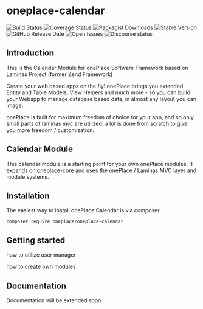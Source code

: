 # oneplace-calendar

[![Build Status](https://travis-ci.com/OnePlc/PLC_X_Calendar.svg?branch=master)](https://travis-ci.com/OnePlc/PLC_X_Calendar)
[![Coverage Status](https://coveralls.io/repos/github/OnePlc/PLC_X_Calendar/badge.svg?branch=master)](https://coveralls.io/github/OnePlc/PLC_X_Calendar?branch=master)
![Packagist Downloads](https://img.shields.io/packagist/dt/oneplace/oneplace-calendar)
![Stable Version](https://img.shields.io/packagist/v/oneplace/oneplace-calendar)
![GitHub Release Date](https://img.shields.io/github/release-date/oneplc/plc_x_calendar)
![Open Issues](https://img.shields.io/github/issues-raw/oneplc/plc_x_calendar)
![Discourse status](https://img.shields.io/discourse/status?server=https%3A%2F%2Fdiscourse.1plc.ch)

## Introduction

This is the Calendar Module for onePlace Software Framework based on Laminas Project (former Zend Framework)

Create your web based apps on the fly! onePlace brings you extended Entity and Table Models,
View Helpers and much more - so you can build your Webapp to manage database based data, 
in almost any layout you can image. 

onePlace is built for maximum freedom of choice for your app, and so only small
parts of laminas mvc are utilized. a lot is done from scratch to give you more freedom / customization.

## Calendar Module

This calendar module is a starting point for your own onePlace modules.
It expands on [oneplace-core](https://github.com/OnePlc/PLC_X_Core) and uses the onePlace / Laminas MVC layer and module systems.

## Installation

The easiest way to install onePlace Calendar is via composer
```shell script
composer require oneplace/oneplace-calendar
```

## Getting started

how to utilize user manager

how to create own modules

## Documentation

Documentation will be extended soon.
